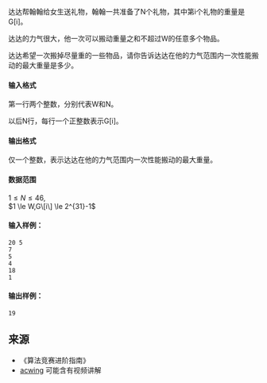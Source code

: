 达达帮翰翰给女生送礼物，翰翰一共准备了N个礼物，其中第i个礼物的重量是G\[i\]。

达达的力气很大，他一次可以搬动重量之和不超过W的任意多个物品。

达达希望一次搬掉尽量重的一些物品，请你告诉达达在他的力气范围内一次性能搬动的最大重量是多少。

#### 输入格式

第一行两个整数，分别代表W和N。

以后N行，每行一个正整数表示G\[i\]。

#### 输出格式

仅一个整数，表示达达在他的力气范围内一次性能搬动的最大重量。

#### 数据范围

$1 \le N \le 46$,  
$1 \le W,G\[i\] \le 2^{31}-1$

#### 输入样例：

```
20 5
7
5
4
18
1
```

#### 输出样例：

```
19
```

## 来源 
- 《算法竞赛进阶指南》
- [acwing](https://www.acwing.com/problem/content/173/) 可能含有视频讲解
